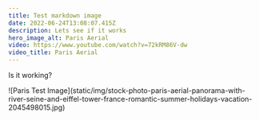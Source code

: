 ```yaml
---
title: Test markdown image
date: 2022-06-24T13:08:07.415Z
description: Lets see if it works
hero_image_alt: Paris Aerial
video: https://www.youtube.com/watch?v=72kRM86V-dw
video_title: Paris Aerial
---
```

Is it working?

!\[Paris Test Image](static/img/stock-photo-paris-aerial-panorama-with-river-seine-and-eiffel-tower-france-romantic-summer-holidays-vacation-2045498015.jpg)